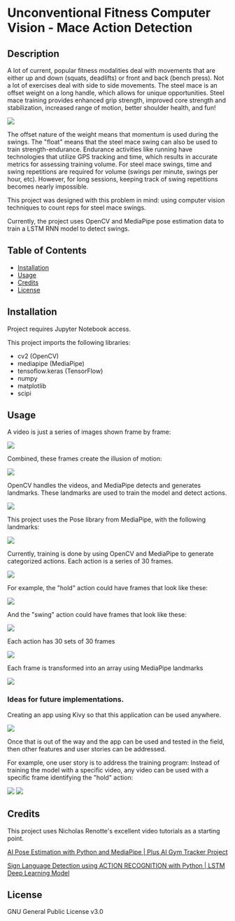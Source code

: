 # Unconventional Fitness Computer Vision - Mace Action Detection

## Description

A lot of current, popular fitness modalities deal with movements that are either up and down (squats, deadlifts) or front and back (bench press). Not a lot of exercises deal with side to side movements. The steel mace is an offset weight on a long handle, which allows for unique opportunities. Steel mace training provides enhanced grip strength, improved core strength and stabilization, increased range of motion, better shoulder health, and fun!

<img src="https://imgur.com/ZRirD4e.gif">

The offset nature of the weight means that momentum is used during the swings. The "float" means that the steel mace swing can also be used to train strength-endurance. Endurance activities like running have technologies that utilize GPS tracking and time, which results in accurate metrics for assessing training volume. For steel mace swings, time and swing repetitions are required for volume (swings per minute, swings per hour, etc). However, for long sessions, keeping track of swing repetitions becomes nearly impossible.

This project was designed with this problem in mind: using computer vision techniques to count reps for steel mace swings.

Currently, the project uses OpenCV and MediaPipe pose estimation data to train a LSTM RNN model to detect swings.

## Table of Contents
- [Installation](#installation)
- [Usage](#usage)
- [Credits](#credits)
- [License](#license)

## Installation

Project requires Jupyter Notebook access.

This project imports the following libraries:
- cv2 (OpenCV)
- mediapipe (MediaPipe)
- tensoflow.keras (TensorFlow)
- numpy
- matplotlib
- scipi

## Usage

A video is just a series of images shown frame by frame:

<img src="https://imgur.com/a9qbzVb.png">

Combined, these frames create the illusion of motion:

<img src="https://imgur.com/ZRirD4e.gif">

OpenCV handles the videos, and MediaPipe detects and generates landmarks. These landmarks are used to train the model and detect actions.

<img src="https://imgur.com/N89Ib63.png">

This project uses the Pose library from MediaPipe, with the following landmarks:

<img src="https://imgur.com/gCGDZx0.png">

Currently, training is done by using OpenCV and MediaPipe to generate categorized actions. Each action is a series of 30 frames.

<img src="https://imgur.com/sv4dBQ7.png">

For example, the "hold" action could have frames that look like these:

<img src="https://imgur.com/vOvkI04.png">

And the "swing" action could have frames that look like these:

<img src="https://imgur.com/e7PJVDa.png">

Each action has 30 sets of 30 frames

<img src="https://imgur.com/0jOBKas.png">

Each frame is transformed into an array using MediaPipe landmarks

<img src="https://imgur.com/pyUn0io.png">

### Ideas for future implementations.

Creating an app using Kivy so that this application can be used anywhere.

<img src="https://imgur.com/csXSED8.png">

Once that is out of the way and the app can be used and tested in the field, then other features and user stories can be addressed.

For example, one user story is to address the training program:
Instead of training the model with a specific video, any video can be used with a specific frame identifying the "hold" action:

<img src="https://imgur.com/tuM6Ana.png">

<img src="https://imgur.com/YqSWBfY.png">

## Credits

This project uses Nicholas Renotte's excellent video tutorials as a starting point.

[AI Pose Estimation with Python and MediaPipe | Plus AI Gym Tracker Project](https://youtu.be/06TE_U21FK4?si=fEvcyFsy5oCH_1Bi)

[Sign Language Detection using ACTION RECOGNITION with Python | LSTM Deep Learning Model](https://youtu.be/doDUihpj6ro?si=OIXOzqfqkaC-Qj7d)

## License

GNU General Public License v3.0
